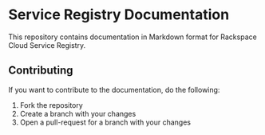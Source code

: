 # Service Registry Documentation

This repository contains documentation in Markdown format for Rackspace Cloud
Service Registry.

## Contributing

If you want to contribute to the documentation, do the following:

1. Fork the repository
2. Create a branch with your changes
3. Open a pull-request for a branch with your changes
